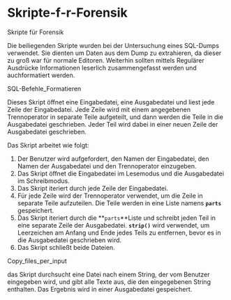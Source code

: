 # Skripte-f-r-Forensik
Skripte für Forensik

Die beiliegenden Skripte wurden bei der Untersuchung eines SQL-Dumps verwendet. Sie dienten um Daten aus dem Dump zu extrahieren, da dieser zu groß war für normale Editoren. Weiterhin sollten mittels Regulärer Ausdrücke Informationen leserlich zusammengefasst werden und auchformatiert werden.



SQL-Befehle_Formatieren

Dieses Skript öffnet eine Eingabedatei, eine Ausgabedatei und liest jede Zeile der Eingabedatei. Jede Zeile wird mit einem angegebenen Trennoperator in separate Teile aufgeteilt, und dann werden die Teile in die Ausgabedatei geschrieben. Jeder Teil wird dabei in einer neuen Zeile der Ausgabedatei geschrieben.

Das Skript arbeitet wie folgt:

1. Der Benutzer wird aufgefordert, den Namen der Eingabedatei, den Namen der Ausgabedatei und den Trennoperator einzugeben.
2. Das Skript öffnet die Eingabedatei im Lesemodus und die Ausgabedatei im Schreibmodus.
3. Das Skript iteriert durch jede Zeile der Eingabedatei.
4. Für jede Zeile wird der Trennoperator verwendet, um die Zeile in separate Teile aufzuteilen. Die Teile werden in eine Liste namens **`parts`** gespeichert.
5. Das Skript iteriert durch die **`parts`**Liste und schreibt jeden Teil in eine separate Zeile der Ausgabedatei. **`strip()`** wird verwendet, um Leerzeichen am Anfang und Ende jedes Teils zu entfernen, bevor es in die Ausgabedatei geschrieben wird.
6. Das Skript schließt beide Dateien.

Copy_files_per_input

das Skript durchsucht  eine Datei nach einem String, der vom Benutzer eingegeben wird, und gibt alle Texte aus, die den eingegebenen String enthalten. Das Ergebnis wird in einer Ausgabedatei gespeichert.
